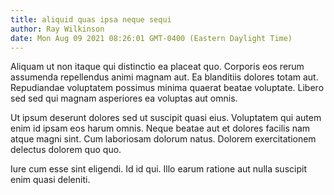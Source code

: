 ```yaml
---
title: aliquid quas ipsa neque sequi
author: Ray Wilkinson
date: Mon Aug 09 2021 08:26:01 GMT-0400 (Eastern Daylight Time)
---
```

Aliquam ut non itaque qui distinctio ea placeat quo. Corporis eos rerum assumenda repellendus animi magnam aut. Ea blanditiis dolores totam aut. Repudiandae voluptatem possimus minima quaerat beatae voluptate. Libero sed sed qui magnam asperiores ea voluptas aut omnis.

 Ut ipsum deserunt dolores sed ut suscipit quasi eius. Voluptatem qui autem enim id ipsam eos harum omnis. Neque beatae aut et dolores facilis nam atque magni sint. Cum laboriosam dolorum natus. Dolorem exercitationem delectus dolorem quo quo.

 Iure cum esse sint eligendi. Id id qui. Illo earum ratione aut nulla suscipit enim quasi deleniti.